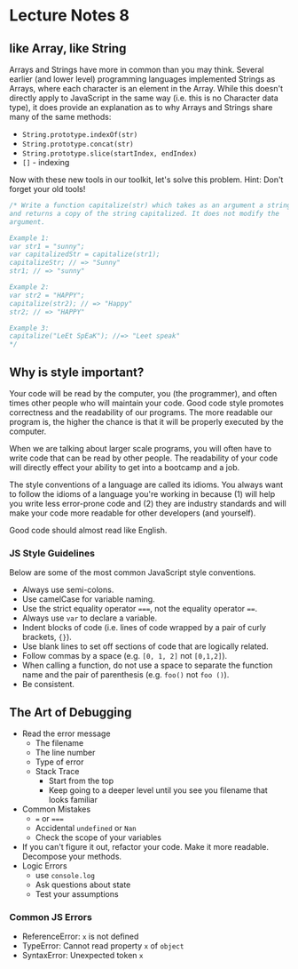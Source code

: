 # Lecture Notes 8

## like Array, like String

Arrays and Strings have more in common than you may think. Several earlier (and
lower level) programming languages implemented Strings as Arrays, where each
character is an element in the Array. While this doesn't directly apply to
JavaScript in the same way (i.e. this is no Character data type), it does provide
an explanation as to why Arrays and Strings share many of the same methods:

* `String.prototype.indexOf(str)`
* `String.prototype.concat(str)`
* `String.prototype.slice(startIndex, endIndex)`
* `[]` - indexing

Now with these new tools in our toolkit, let's solve this problem. Hint: Don't forget your old tools!

```js
/* Write a function capitalize(str) which takes as an argument a string
and returns a copy of the string capitalized. It does not modify the
argument.

Example 1:
var str1 = "sunny";
var capitalizedStr = capitalize(str1);
capitalizeStr; // => "Sunny"
str1; // => "sunny"

Example 2:
var str2 = "HAPPY";
capitalize(str2); // => "Happy"
str2; // => "HAPPY"

Example 3:
capitalize("LeEt SpEaK"); //=> "Leet speak"
*/
```

## Why is style important?

Your code will be read by the computer, you (the programmer), and often times
other people who will maintain your code. Good code style promotes correctness
and the readability of our programs. The more readable our program is, the higher
the chance is that it will be properly executed by the computer.

When we are talking about larger scale programs, you will often have to write code that
can be read by other people. The readability of your code will directly effect your
ability to get into a bootcamp and a job.

The style conventions of a language are called its idioms. You always want to follow
the idioms of a language you're working in because (1) will help you write less error-prone code and (2) they are industry standards and will make your code more readable for other developers (and yourself).

Good code should almost read like English.

### JS Style Guidelines

Below are some of the most common JavaScript style conventions.

* Always use semi-colons.
* Use camelCase for variable naming.
* Use the strict equality operator `===`, not the equality operator `==`.
* Always use `var` to declare a variable.
* Indent blocks of code (i.e. lines of code wrapped by a pair of curly brackets, `{}`).
* Use blank lines to set off sections of code that are logically related.
* Follow commas by a space (e.g. `[0, 1, 2]` not `[0,1,2]`).
* When calling a function, do not use a space to separate the function name and the pair of parenthesis (e.g. `foo()` not `foo ()`).
* Be consistent.

## The Art of Debugging

* Read the error message
  - The filename
  - The line number
  - Type of error
  - Stack Trace
    * Start from the top
    * Keep going to a deeper level until you see you filename that looks familiar    
* Common Mistakes
  - `=` or `===`
  - Accidental `undefined` or `Nan`
  - Check the scope of your variables
* If you can't figure it out, refactor your code. Make it more readable. Decompose your methods.
* Logic Errors
  - use `console.log`
  - Ask questions about state
  - Test your assumptions

### Common JS Errors

* ReferenceError: `x` is not defined
* TypeError: Cannot read property `x` of `object`
* SyntaxError: Unexpected token `x`
